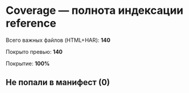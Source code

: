 # Coverage — полнота индексации reference

Всего важных файлов (HTML+HAR): **140**

Покрыто превью: **140**

Покрытие: **100%**

## Не попали в манифест (0)
